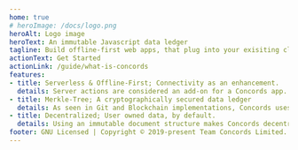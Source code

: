 ```yaml
---
home: true
# heroImage: /docs/logo.png
heroAlt: Logo image
heroText: An immutable Javascript data ledger
tagline: Build offline-first web apps, that plug into your exisiting cloud solutions.
actionText: Get Started
actionLink: /guide/what-is-concords
features:
- title: Serverless & Offline-First; Connectivity as an enhancement.
  details: Server actions are considered an add-on for a Concords app. The library functions completely offline and in the browser.
- title: Merkle-Tree; A cryptographically secured data ledger
  details: As seen in Git and Blockchain implementations, Concords uses a cryptographically secured Merkle Tree to provide integrity in an immutable data ledger.
- title: Decentralized; User owned data, by default.
  details: Using an immutable document structure makes Concords decentralized by default. It's not necessary to pass data through a complex cloud infrastructure.
footer: GNU Licensed | Copyright © 2019-present Team Concords Limited.
---
```

